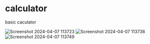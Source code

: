 # calculator
basic caculator

![Screenshot 2024-04-07 113723](https://github.com/kmurali123/calculator/assets/156769493/48872bfe-5ee4-4ba3-a0f1-4c60b0e75178)
![Screenshot 2024-04-07 113738](https://github.com/kmurali123/calculator/assets/156769493/3447ccc3-1bbb-4f15-936b-9bc224d6561b)
![Screenshot 2024-04-07 113749](https://github.com/kmurali123/calculator/assets/156769493/3efd67a0-7797-40e2-9148-d62b28c54c87)
